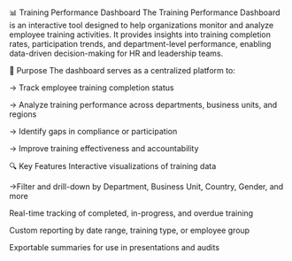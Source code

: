 📊 Training Performance Dashboard
         The Training Performance Dashboard is an interactive tool designed to help organizations monitor and analyze employee training activities. It provides insights into training completion rates, participation trends, and department-level performance, enabling data-driven decision-making for HR and leadership teams.

🎯 Purpose
The dashboard serves as a centralized platform to:

→ Track employee training completion status

→ Analyze training performance across departments, business units, and regions

→ Identify gaps in compliance or participation

→ Improve training effectiveness and accountability

🔍 Key Features
Interactive visualizations of training data

→Filter and drill-down by Department, Business Unit, Country, Gender, and more

Real-time tracking of completed, in-progress, and overdue training

Custom reporting by date range, training type, or employee group

Exportable summaries for use in presentations and audits



      

